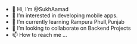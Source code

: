 - 👋 Hi, I’m @SukhAamad
- 👀 I’m interested in developing mobile apps.
- 🌱 I’m currently learning Rampura Phull,Punjab
- 💞️ I’m looking to collaborate on Backend Projects
- 📫 How to reach me ...

<!---
SukhAamad/SukhAamad is a ✨ special ✨ repository because its `README.md` (this file) appears on your GitHub profile.
You can click the Preview link to take a look at your changes.
--->
